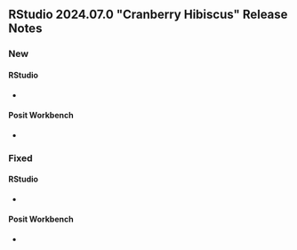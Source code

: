 ## RStudio 2024.07.0 "Cranberry Hibiscus" Release Notes

### New
#### RStudio
-

#### Posit Workbench
-

### Fixed
#### RStudio
-

#### Posit Workbench
-

